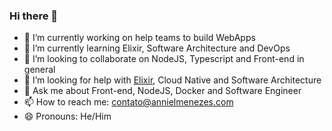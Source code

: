 ### Hi there 👋

- 🔭 I’m currently working on help teams to build WebApps
- 🌱 I’m currently learning Elixir, Software Architecture and DevOps
- 👯 I’m looking to collaborate on NodeJS, Typescript and Front-end in general
- 🤔 I’m looking for help with [Elixir](https://elixir-lang.org/), Cloud Native and Software Architecture
- 💬 Ask me about Front-end, NodeJS, Docker and Software Engineer
- 📫 How to reach me: contato@annielmenezes.com
- 😄 Pronouns: He/Him

